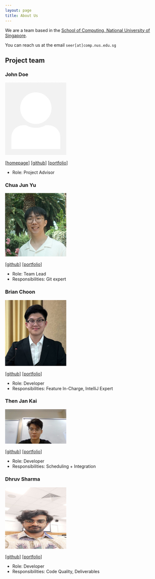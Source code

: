 ```yaml
---
layout: page
title: About Us
---
```


We are a team based in the [School of Computing, National University of Singapore](https://www.comp.nus.edu.sg).

You can reach us at the email `seer[at]comp.nus.edu.sg`

## Project team

### John Doe

<img src="images/johndoe.png" width="200px">

[[homepage](http://www.comp.nus.edu.sg/~damithch)]
[[github](https://github.com/johndoe)]
[[portfolio](team/johndoe.md)]

* Role: Project Advisor

### Chua Jun Yu

<img src="images/chuajunyu.png" width="200px">

[[github](http://github.com/chuajunyu)]
[[portfolio](team/johndoe.md)]

* Role: Team Lead
* Responsibilities: Git expert

### Brian Choon

<img src="images/brianchoon.png" width="200px">

[[github](http://github.com/brianchoon)] [[portfolio](team/brianchoon.md)]

* Role: Developer
* Responsibilities: Feature In-Charge, IntelliJ Expert

### Then Jan Kai

<img src="images/Jan Kai.png" width="200px">

[[github](http://github.com/jan-kai1)]
[[portfolio](team/johndoe.md)]

* Role: Developer
* Responsibilities: Scheduling + Integration

### Dhruv Sharma

<img src="images/shardhrv.png" height="200" width="200px">

[[github](http://github.com/shardhrv)]
[[portfolio](team/johndoe.md)]

* Role: Developer
* Responsibilities: Code Quality, Deliverables
